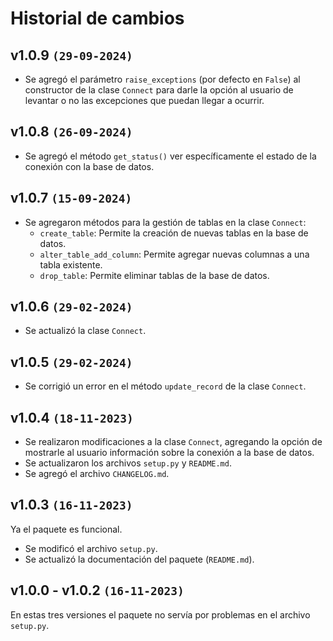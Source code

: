 # Historial de cambios

## v1.0.9 `(29-09-2024)`

- Se agregó el parámetro `raise_exceptions` (por defecto en `False`) al constructor de la clase `Connect` para darle la opción al usuario de levantar o no las excepciones que puedan llegar a ocurrir.

## v1.0.8 `(26-09-2024)`

- Se agregó el método `get_status()` ver específicamente el estado de la conexión con la base de datos.

## v1.0.7 `(15-09-2024)`

- Se agregaron métodos para la gestión de tablas en la clase `Connect`:
  - `create_table`: Permite la creación de nuevas tablas en la base de datos.
  - `alter_table_add_column`: Permite agregar nuevas columnas a una tabla existente.
  - `drop_table`: Permite eliminar tablas de la base de datos.

## v1.0.6 `(29-02-2024)`

- Se actualizó la clase `Connect`.

## v1.0.5 `(29-02-2024)`

- Se corrigió un error en el método `update_record` de la clase `Connect`.

## v1.0.4 `(18-11-2023)`

- Se realizaron modificaciones a la clase `Connect`, agregando la opción de mostrarle al usuario información sobre la conexión a la base de datos.
- Se actualizaron los archivos `setup.py` y `README.md`.
- Se agregó el archivo `CHANGELOG.md`.

## v1.0.3 `(16-11-2023)`

Ya el paquete es funcional.

- Se modificó el archivo `setup.py`.
- Se actualizó la documentación del paquete (`README.md`).

## v1.0.0 - v1.0.2 `(16-11-2023)`

En estas tres versiones el paquete no servía por problemas en el archivo `setup.py`.
